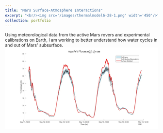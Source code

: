 ```yaml
---
title: "Mars Surface-Atmosphere Interactions"
excerpt: "<br/><img src='/images/thermalmodel6-28-1.png' width='450'/>"
collection: portfolio
---
```


Using meteorological data from the active Mars rovers and experimental calibrations on Earth, I am working to better understand how water cycles in and out of Mars' subsurface.<br/><img src='/images/thermalmodel6-28-1.png'>
